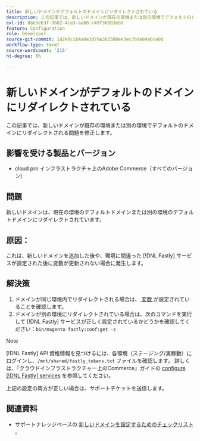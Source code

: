 ```yaml
---
title: 新しいドメインがデフォルトのドメインにリダイレクトされている
description: この記事では、新しいドメインが既存の環境または別の環境でデフォルトのドメインにリダイレクトされる問題を修正します。
exl-id: 88e9eb3f-9b82-4ca3-aa80-e49f360b3eb9
feature: Configuration
role: Developer
source-git-commit: 1d2e0c1b4a8e3d79a362500ee3ec7bde84a6ce0d
workflow-type: tm+mt
source-wordcount: '215'
ht-degree: 0%

---
```


# 新しいドメインがデフォルトのドメインにリダイレクトされている

この記事では、新しいドメインが既存の環境または別の環境でデフォルトのドメインにリダイレクトされる問題を修正します。

## 影響を受ける製品とバージョン

* cloud pro インフラストラクチャ上のAdobe Commerce（すべてのバージョン）

## 問題

新しいドメインは、現在の環境のデフォルトドメインまたは別の環境のデフォルトドメインにリダイレクトされています。

## 原因：

これは、新しいドメインを追加した後や、環境に間違った [!DNL Fastly] サービスが設定された後に変数が更新されない場合に発生します。

## 解決策

1. ドメインが同じ環境内でリダイレクトされる場合は、[ 変数 ](https://experienceleague.adobe.com/docs/commerce-cloud-service/user-guide/configure-store/multiple-sites.html?lang=ja#modify-variables) が設定されていることを確認します。
1. ドメインが別の環境にリダイレクトされている場合は、次のコマンドを実行して [!DNL Fastly] サービスが正しく設定されているかどうかを確認してください：`bin/magento fastly:conf:get -s`

>[!NOTE]
>
>[!DNL Fastly] API 資格情報を見つけるには、各環境（ステージング/実稼動）にログインし、`/mnt/shared/fastly_tokens.txt` ファイルを確認します。 詳しくは、『クラウドインフラストラクチャー上のCommerce』ガイドの [configure [!DNL Fastly] services](https://experienceleague.adobe.com/docs/commerce-cloud-service/user-guide/cdn/setup-fastly/fastly-configuration.html?lang=ja) を参照してください。

上記の設定の両方が正しい場合は、サポートチケットを送信します。

## 関連資料

* サポートナレッジベースの [ 新しいドメインを設定するためのチェックリスト ](https://experienceleague.adobe.com/docs/commerce-knowledge-base/kb/how-to/checklist-for-setting-up-a-new-domain.html?lang=ja)。
